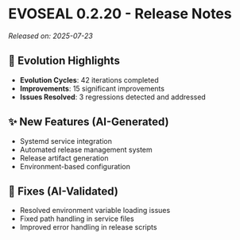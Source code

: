 # EVOSEAL 0.2.20 - Release Notes

*Released on: 2025-07-23*

## 🚀 Evolution Highlights

- **Evolution Cycles**: 42 iterations completed
- **Improvements**: 15 significant improvements
- **Issues Resolved**: 3 regressions detected and addressed

## ✨ New Features (AI-Generated)
- Systemd service integration
- Automated release management system
- Release artifact generation
- Environment-based configuration

## 🐛 Fixes (AI-Validated)
- Resolved environment variable loading issues
- Fixed path handling in service files
- Improved error handling in release scripts
